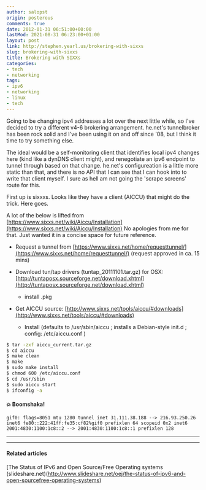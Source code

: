 ```yaml
---
author: salopst
origin: posterous
comments: true
date: 2012-01-31 06:51:00+00:00
lastMod: 2021-08-31 06:23:00+01:00
layout: post
link: http://stephen.yearl.us/brokering-with-sixxs
slug: brokering-with-sixxs
title: Brokering with SIXXs
categories:
- tech
- networking
tags:
- ipv6
- networking
- linux
- tech
---
```



Going to be changing ipv4 addresses a lot over the next little while, so I've decided to try a different v4-6 brokering arrangement. he.net's tunnelbroker has been rock solid and I've been using it on and off since '08, but I think it time to try something else.

The ideal would be a self-monitoring client that identifies local ipv4 changes here (kind like a dynDNS client might), and renegotiate an ipv6 endpoint to tunnel through based on that change. he.net's configureation is a little more static than that, and there is no API that I can see that I can hook into to write that client myself. I sure as hell am not going the 'scrape screens' route for this.

First up is sixxxs. Looks like they have a client (AICCU) that might do the trick. Here goes.

A lot of the below is lifted from [https://www.sixxs.net/wiki/Aiccu/Installation](https://www.sixxs.net/wiki/Aiccu/Installation) No apologies from me for that. Just wanted it in a concise space for future reference.

- Request a tunnel from [https://www.sixxs.net/home/requesttunnel/](https://www.sixxs.net/home/requesttunnel/) (request approved in ca. 15 mins)

- Download tun/tap drivers (tuntap_20111101.tar.gz) for OSX: [http://tuntaposx.sourceforge.net/download.xhtml](http://tuntaposx.sourceforge.net/download.xhtml)

  - install .pkg

- Get AICCU source: [http://www.sixxs.net/tools/aiccu/#downloads](http://www.sixxs.net/tools/aiccu/#downloads)

  - Install (defaults to /usr/sbin/aiccu ; installs a Debian-style init.d ; config: /etc/aiccu.conf )

```bash
$ tar -zxf aiccu_current.tar.gz
$ cd aiccu
$ make clean
$ make
$ sudo make install
$ chmod 600 /etc/aiccu.conf
$ cd /usr/sbin
$ sudo aiccu start
$ ifconfig -a
```

#### 💥 Boomshaka!

```
gif0: flags=8051 mtu 1280 tunnel inet 31.111.38.188 --> 216.93.250.26 inet6 fe80::222:41ff:fe35:cf82%gif0 prefixlen 64 scopeid 0x2 inet6 2001:4830:1100:1c8::2 --> 2001:4830:1100:1c8::1 prefixlen 128
```
-----
-----

#### Related articles

[The Status of IPv6 and Open Source/Free Operating systems (slideshare.net)(http://www.slideshare.net/oej/the-status-of-ipv6-and-open-sourcefree-operating-systems)
